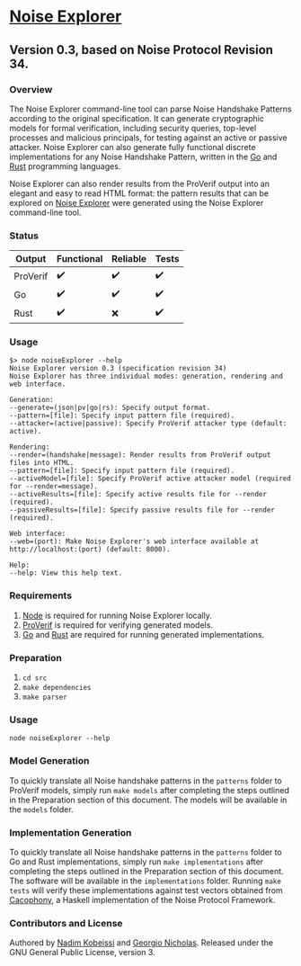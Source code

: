 # [Noise Explorer](https://noiseexplorer.com)
## Version 0.3, based on Noise Protocol Revision 34.

### Overview
The Noise Explorer command-line tool can parse Noise Handshake Patterns according to the original specification. It can generate cryptographic models for formal verification, including security queries, top-level processes and malicious principals, for testing against an active or passive attacker. Noise Explorer can also generate fully functional discrete implementations for any Noise Handshake Pattern, written in the [Go](https://golang.org) and [Rust](https://www.rust-lang.org/) programming languages.

Noise Explorer can also render results from the ProVerif output into an elegant and easy to read HTML format: the pattern results that can be explored on [Noise Explorer](https://noiseexplorer.com) were generated using the Noise Explorer command-line tool.

### Status
| Output   | Functional | Reliable | Tests      |
|----------|------------|----------|------------|
| ProVerif | ✔️          | ✔️        | ✔️          |
| Go       | ✔️          | ✔️        | ✔️          |
| Rust     | ✔️          | ❌       | ✔️          |

### Usage

```
$> node noiseExplorer --help
Noise Explorer version 0.3 (specification revision 34)
Noise Explorer has three individual modes: generation, rendering and web interface.

Generation:
--generate=(json|pv|go|rs): Specify output format.
--pattern=[file]: Specify input pattern file (required).
--attacker=(active|passive): Specify ProVerif attacker type (default: active).

Rendering:
--render=(handshake|message): Render results from ProVerif output files into HTML.
--pattern=[file]: Specify input pattern file (required).
--activeModel=[file]: Specify ProVerif active attacker model (required for --render=message).
--activeResults=[file]: Specify active results file for --render (required).
--passiveResults=[file]: Specify passive results file for --render (required).

Web interface:
--web=(port): Make Noise Explorer's web interface available at http://localhost:(port) (default: 8000).

Help:
--help: View this help text.
```

### Requirements
1. [Node](https://nodejs.org) is required for running Noise Explorer locally.
2. [ProVerif](http://prosecco.gforge.inria.fr/personal/bblanche/proverif/) is required for verifying generated models.
2. [Go](https://golang.org) and [Rust](https://www.rust-lang.org) are required for running generated implementations.

### Preparation
1. `cd src`
2. `make dependencies`
3. `make parser`

### Usage
`node noiseExplorer --help`

### Model Generation
To quickly translate all Noise handshake patterns in the `patterns` folder to ProVerif models, simply run `make models` after completing the steps outlined in the Preparation section of this document. The models will be available in the `models` folder.

### Implementation Generation
To quickly translate all Noise handshake patterns in the `patterns` folder to Go and Rust implementations, simply run `make implementations` after completing the steps outlined in the Preparation section of this document. The software will be available in the `implementations` folder. Running `make tests` will verify these implementations against test vectors obtained from [Cacophony](https://github.com/centromere/cacophony), a Haskell implementation of the Noise Protocol Framework.

### Contributors and License
Authored by [Nadim Kobeissi](https://nadim.computer) and [Georgio Nicholas](https://georgio.xyz). Released under the GNU General Public License, version 3.
